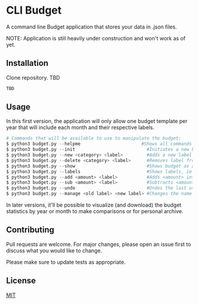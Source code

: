 # CLI Budget

A command line Budget application that stores your data in .json files. 

NOTE: Application is still heavily under construction and won't work as of yet.

## Installation

Clone repository. TBD

```bash
TBD
```

## Usage

In this first version, the application will only allow one budget template per year that will include each month and their respective labels.

```python
# Commands that will be available to use to manipulate the budget:
$ python3 budget.py --helpme                       #Shows all commands
$ python3 budget.py --init                           #Initiates a new budget with following commands
$ python3 budget.py --new <category> <label>         #Adds a new label to current budget globally
$ python3 budget.py --delete <category> <label>      #Removes label from current budget
$ python3 budget.py --show                           #Shows budget as a pandas dataframe
$ python3 budget.py --labels                         #Shows labels, ie Food, Snacks, Cinema, Taxis, Clothing
$ python3 budget.py --add <amount> <label>           #Adds <amount> into <label> for current month/date/year
$ python3 budget.py --sub <amount> <label>           #Subtracts <amount> from <label> for current month/date/year
$ python3 budget.py --undo                           #Undos the last used command
$ python3 budget.py --manage <old label> <new label> #Changes the name of one label to something else
```
In later versions, it'll be possible to visualize (and download) the budget statistics by year or month to make comparisons or for personal archive.

## Contributing
Pull requests are welcome. For major changes, please open an issue first to discuss what you would like to change.

Please make sure to update tests as appropriate.

## License
[MIT](https://choosealicense.com/licenses/mit/)
